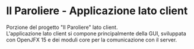 # Il Paroliere - Applicazione lato client

Porzione del progetto "Il Paroliere" lato client.  
L'applicazione lato client si compone principalmente della GUI, sviluppata con OpenJFX 15 e dei moduli core per la comunicazione con il server.